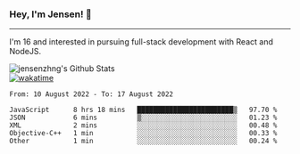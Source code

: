 ### Hey, I'm Jensen! 👋

---

I'm 16 and interested in pursuing full-stack development with React and NodeJS.

![jensenzhng's Github Stats](https://github-readme-stats.vercel.app/api?username=jensenzhng&theme=dark&show_icons=true&count_private=true)
<br />
[![wakatime](https://wakatime.com/badge/user/cbfc263d-3611-4e36-8278-8fad45fe3f62.svg)](https://wakatime.com/@cbfc263d-3611-4e36-8278-8fad45fe3f62)

<!--START_SECTION:waka-->

```text
From: 10 August 2022 - To: 17 August 2022

JavaScript      8 hrs 18 mins   ████████████████████████▒   97.70 %
JSON            6 mins          ▒░░░░░░░░░░░░░░░░░░░░░░░░   01.23 %
XML             2 mins          ░░░░░░░░░░░░░░░░░░░░░░░░░   00.48 %
Objective-C++   1 min           ░░░░░░░░░░░░░░░░░░░░░░░░░   00.33 %
Other           1 min           ░░░░░░░░░░░░░░░░░░░░░░░░░   00.24 %
```

<!--END_SECTION:waka-->
